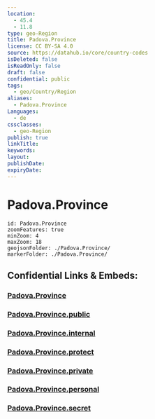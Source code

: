 ```yaml
---
location:
  - 45.4
  - 11.8
type: geo-Region
title: Padova.Province
license: CC BY-SA 4.0
source: https://datahub.io/core/country-codes
isDeleted: false
isReadOnly: false
draft: false
confidential: public
tags:
  - geo/Country/Region
aliases:
  - Padova.Province
Languages:
  - de
cssclasses:
  - geo-Region
publish: true
linkTitle:
keywords:
layout:
publishDate:
expiryDate:
---
```


# Padova.Province

```leaflet
id: Padova.Province
zoomFeatures: true 
minZoom: 4 
maxZoom: 18
geojsonFolder: ./Padova.Province/
markerFolder: ./Padova.Province/
```


## Confidential Links & Embeds: 

### [Padova.Province](/_Standards/Earth/Continent/Europe/Europe~South/Italy/regions~Italy/Veneto/Padova.Province.md) 

### [Padova.Province.public](/_public/Earth/Continent/Europe/Europe~South/Italy/regions~Italy/Veneto/Padova.Province.public.md) 

### [Padova.Province.internal](/_internal/Earth/Continent/Europe/Europe~South/Italy/regions~Italy/Veneto/Padova.Province.internal.md) 

### [Padova.Province.protect](/_protect/Earth/Continent/Europe/Europe~South/Italy/regions~Italy/Veneto/Padova.Province.protect.md) 

### [Padova.Province.private](/_private/Earth/Continent/Europe/Europe~South/Italy/regions~Italy/Veneto/Padova.Province.private.md) 

### [Padova.Province.personal](/_personal/Earth/Continent/Europe/Europe~South/Italy/regions~Italy/Veneto/Padova.Province.personal.md) 

### [Padova.Province.secret](/_secret/Earth/Continent/Europe/Europe~South/Italy/regions~Italy/Veneto/Padova.Province.secret.md)


